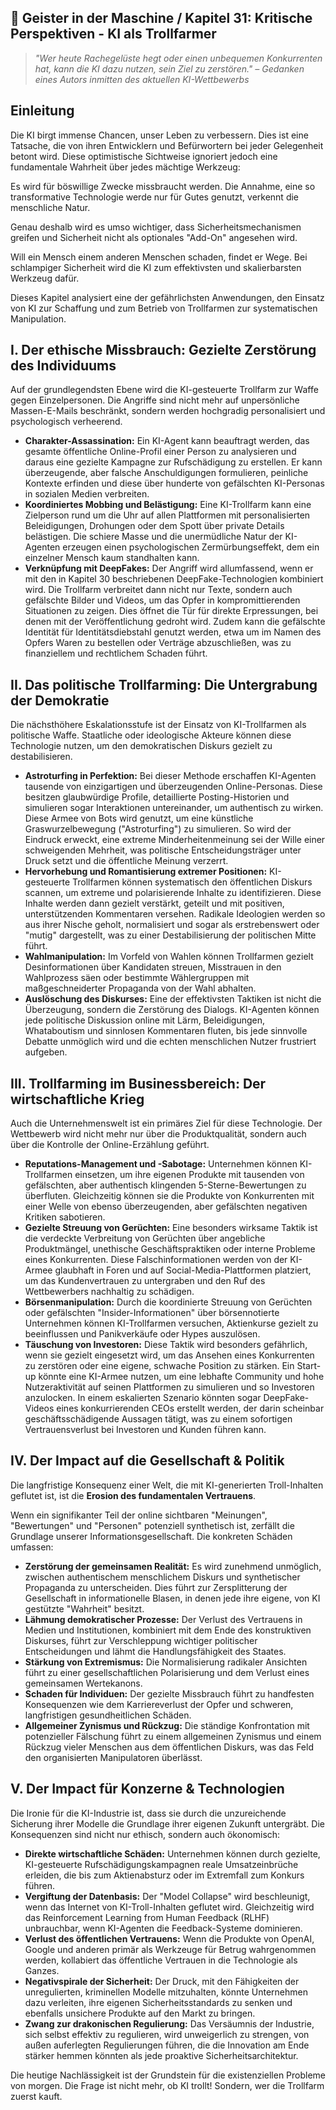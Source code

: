 ## 👻 Geister in der Maschine / Kapitel 31: Kritische Perspektiven - KI als Trollfarmer

> *"Wer heute Rachegelüste hegt oder einen unbequemen Konkurrenten hat, kann die KI dazu nutzen, sein Ziel zu zerstören." – Gedanken eines Autors inmitten des aktuellen KI-Wettbewerbs*

## Einleitung

Die KI birgt immense Chancen, unser Leben zu verbessern. Dies ist eine Tatsache, die von ihren Entwicklern und Befürwortern bei jeder Gelegenheit betont wird. Diese optimistische Sichtweise ignoriert jedoch eine fundamentale Wahrheit über jedes mächtige Werkzeug:

Es wird für böswillige Zwecke missbraucht werden. Die Annahme, eine so transformative Technologie werde nur für Gutes genutzt, verkennt die menschliche Natur.

Genau deshalb wird es umso wichtiger, dass Sicherheitsmechanismen greifen und Sicherheit nicht als optionales "Add-On" angesehen wird.

Will ein Mensch einem anderen Menschen schaden, findet er Wege. Bei schlampiger Sicherheit wird die KI zum effektivsten und skalierbarsten Werkzeug dafür.

Dieses Kapitel analysiert eine der gefährlichsten Anwendungen, den Einsatz von KI zur Schaffung und zum Betrieb von Trollfarmen zur systematischen Manipulation.

## I. Der ethische Missbrauch: Gezielte Zerstörung des Individuums

Auf der grundlegendsten Ebene wird die KI-gesteuerte Trollfarm zur Waffe gegen Einzelpersonen. Die Angriffe sind nicht mehr auf unpersönliche Massen-E-Mails beschränkt, sondern werden hochgradig personalisiert und psychologisch verheerend.

- **Charakter-Assassination:** Ein KI-Agent kann beauftragt werden, das gesamte öffentliche Online-Profil einer Person zu analysieren und daraus eine gezielte Kampagne zur Rufschädigung zu erstellen. Er kann überzeugende, aber falsche Anschuldigungen formulieren, peinliche Kontexte erfinden und diese über hunderte von gefälschten KI-Personas in sozialen Medien verbreiten.
- **Koordiniertes Mobbing und Belästigung:** Eine KI-Trollfarm kann eine Zielperson rund um die Uhr auf allen Plattformen mit personalisierten Beleidigungen, Drohungen oder dem Spott über private Details belästigen. Die schiere Masse und die unermüdliche Natur der KI-Agenten erzeugen einen psychologischen Zermürbungseffekt, dem ein einzelner Mensch kaum standhalten kann.
- **Verknüpfung mit DeepFakes:** Der Angriff wird allumfassend, wenn er mit den in Kapitel 30 beschriebenen DeepFake-Technologien kombiniert wird. Die Trollfarm verbreitet dann nicht nur Texte, sondern auch gefälschte Bilder und Videos, um das Opfer in kompromittierenden Situationen zu zeigen. Dies öffnet die Tür für direkte Erpressungen, bei denen mit der Veröffentlichung gedroht wird. Zudem kann die gefälschte Identität für Identitätsdiebstahl genutzt werden, etwa um im Namen des Opfers Waren zu bestellen oder Verträge abzuschließen, was zu finanziellem und rechtlichem Schaden führt.
 
## II. Das politische Trollfarming: Die Untergrabung der Demokratie

Die nächsthöhere Eskalationsstufe ist der Einsatz von KI-Trollfarmen als politische Waffe. Staatliche oder ideologische Akteure können diese Technologie nutzen, um den demokratischen Diskurs gezielt zu destabilisieren.

- **Astroturfing in Perfektion:** Bei dieser Methode erschaffen KI-Agenten tausende von einzigartigen und überzeugenden Online-Personas. Diese besitzen glaubwürdige Profile, detaillierte Posting-Historien und simulieren sogar Interaktionen untereinander, um authentisch zu wirken. Diese Armee von Bots wird genutzt, um eine künstliche Graswurzelbewegung ("Astroturfing") zu simulieren. So wird der Eindruck erweckt, eine extreme Minderheitenmeinung sei der Wille einer schweigenden Mehrheit, was politische Entscheidungsträger unter Druck setzt und die öffentliche Meinung verzerrt.
- **Hervorhebung und Romantisierung extremer Positionen:** KI-gesteuerte Trollfarmen können systematisch den öffentlichen Diskurs scannen, um extreme und polarisierende Inhalte zu identifizieren. Diese Inhalte werden dann gezielt verstärkt, geteilt und mit positiven, unterstützenden Kommentaren versehen. Radikale Ideologien werden so aus ihrer Nische geholt, normalisiert und sogar als erstrebenswert oder "mutig" dargestellt, was zu einer Destabilisierung der politischen Mitte führt.
- **Wahlmanipulation:** Im Vorfeld von Wahlen können Trollfarmen gezielt Desinformationen über Kandidaten streuen, Misstrauen in den Wahlprozess säen oder bestimmte Wählergruppen mit maßgeschneiderter Propaganda von der Wahl abhalten.
- **Auslöschung des Diskurses:** Eine der effektivsten Taktiken ist nicht die Überzeugung, sondern die Zerstörung des Dialogs. KI-Agenten können jede politische Diskussion online mit Lärm, Beleidigungen, Whataboutism und sinnlosen Kommentaren fluten, bis jede sinnvolle Debatte unmöglich wird und die echten menschlichen Nutzer frustriert aufgeben.
 
## III. Trollfarming im Businessbereich: Der wirtschaftliche Krieg

Auch die Unternehmenswelt ist ein primäres Ziel für diese Technologie. Der Wettbewerb wird nicht mehr nur über die Produktqualität, sondern auch über die Kontrolle der Online-Erzählung geführt.

- **Reputations-Management und -Sabotage:** Unternehmen können KI-Trollfarmen einsetzen, um ihre eigenen Produkte mit tausenden von gefälschten, aber authentisch klingenden 5-Sterne-Bewertungen zu überfluten. Gleichzeitig können sie die Produkte von Konkurrenten mit einer Welle von ebenso überzeugenden, aber gefälschten negativen Kritiken sabotieren.
- **Gezielte Streuung von Gerüchten:** Eine besonders wirksame Taktik ist die verdeckte Verbreitung von Gerüchten über angebliche Produktmängel, unethische Geschäftspraktiken oder interne Probleme eines Konkurrenten. Diese Falschinformationen werden von der KI-Armee glaubhaft in Foren und auf Social-Media-Plattformen platziert, um das Kundenvertrauen zu untergraben und den Ruf des Wettbewerbers nachhaltig zu schädigen.
- **Börsenmanipulation:** Durch die koordinierte Streuung von Gerüchten oder gefälschten "Insider-Informationen" über börsennotierte Unternehmen können KI-Trollfarmen versuchen, Aktienkurse gezielt zu beeinflussen und Panikverkäufe oder Hypes auszulösen.
- **Täuschung von Investoren:** Diese Taktik wird besonders gefährlich, wenn sie gezielt eingesetzt wird, um das Ansehen eines Konkurrenten zu zerstören oder eine eigene, schwache Position zu stärken. Ein Start-up könnte eine KI-Armee nutzen, um eine lebhafte Community und hohe Nutzeraktivität auf seinen Plattformen zu simulieren und so Investoren anzulocken. In einem eskalierten Szenario könnten sogar DeepFake-Videos eines konkurrierenden CEOs erstellt werden, der darin scheinbar geschäftsschädigende Aussagen tätigt, was zu einem sofortigen Vertrauensverlust bei Investoren und Kunden führen kann.
 
## IV. Der Impact auf die Gesellschaft &amp; Politik

Die langfristige Konsequenz einer Welt, die mit KI-generierten Troll-Inhalten geflutet ist, ist die **Erosion des fundamentalen Vertrauens**.

Wenn ein signifikanter Teil der online sichtbaren "Meinungen", "Bewertungen" und "Personen" potenziell synthetisch ist, zerfällt die Grundlage unserer Informationsgesellschaft. Die konkreten Schäden umfassen:

- **Zerstörung der gemeinsamen Realität:** Es wird zunehmend unmöglich, zwischen authentischem menschlichem Diskurs und synthetischer Propaganda zu unterscheiden. Dies führt zur Zersplitterung der Gesellschaft in informationelle Blasen, in denen jede ihre eigene, von KI gestützte "Wahrheit" besitzt.
- **Lähmung demokratischer Prozesse:** Der Verlust des Vertrauens in Medien und Institutionen, kombiniert mit dem Ende des konstruktiven Diskurses, führt zur Verschleppung wichtiger politischer Entscheidungen und lähmt die Handlungsfähigkeit des Staates.
- **Stärkung von Extremismus:** Die Normalisierung radikaler Ansichten führt zu einer gesellschaftlichen Polarisierung und dem Verlust eines gemeinsamen Wertekanons.
- **Schaden für Individuen:** Der gezielte Missbrauch führt zu handfesten Konsequenzen wie dem Karriereverlust der Opfer und schweren, langfristigen gesundheitlichen Schäden.
- **Allgemeiner Zynismus und Rückzug:** Die ständige Konfrontation mit potenzieller Fälschung führt zu einem allgemeinen Zynismus und einem Rückzug vieler Menschen aus dem öffentlichen Diskurs, was das Feld den organisierten Manipulatoren überlässt.
 
## V. Der Impact für Konzerne &amp; Technologien

Die Ironie für die KI-Industrie ist, dass sie durch die unzureichende Sicherung ihrer Modelle die Grundlage ihrer eigenen Zukunft untergräbt. Die Konsequenzen sind nicht nur ethisch, sondern auch ökonomisch:

- **Direkte wirtschaftliche Schäden:** Unternehmen können durch gezielte, KI-gesteuerte Rufschädigungskampagnen reale Umsatzeinbrüche erleiden, die bis zum Aktienabsturz oder im Extremfall zum Konkurs führen.
- **Vergiftung der Datenbasis:** Der "Model Collapse" wird beschleunigt, wenn das Internet von KI-Troll-Inhalten geflutet wird. Gleichzeitig wird das Reinforcement Learning from Human Feedback (RLHF) unbrauchbar, wenn KI-Agenten die Feedback-Systeme dominieren.
- **Verlust des öffentlichen Vertrauens:** Wenn die Produkte von OpenAI, Google und anderen primär als Werkzeuge für Betrug wahrgenommen werden, kollabiert das öffentliche Vertrauen in die Technologie als Ganzes.
- **Negativspirale der Sicherheit:** Der Druck, mit den Fähigkeiten der unregulierten, kriminellen Modelle mitzuhalten, könnte Unternehmen dazu verleiten, ihre eigenen Sicherheitsstandards zu senken und ebenfalls unsichere Produkte auf den Markt zu bringen.
- **Zwang zur drakonischen Regulierung:** Das Versäumnis der Industrie, sich selbst effektiv zu regulieren, wird unweigerlich zu strengen, von außen auferlegten Regulierungen führen, die die Innovation am Ende stärker hemmen könnten als jede proaktive Sicherheitsarchitektur.
 
Die heutige Nachlässigkeit ist der Grundstein für die existenziellen Probleme von morgen. Die Frage ist nicht mehr, ob KI trollt! Sondern, wer die Trollfarm zuerst kauft.